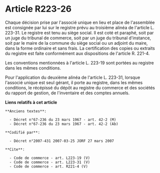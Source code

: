 # Article R223-26

Chaque décision prise par l'associé unique en lieu et place de l'assemblée est consignée par lui sur le registre prévu au
troisième alinéa de l'article L. 223-31. Le registre est tenu au siège social. Il est coté et paraphé, soit par un juge du
tribunal de commerce, soit par un juge du tribunal d'instance, soit par le maire de la commune du siège social ou un adjoint
du maire, dans la forme ordinaire et sans frais. La certification des copies ou extraits du registre est faite conformément
aux dispositions de l'article R. 221-4. 

Les conventions mentionnées à l'article L. 223-19 sont portées au registre dans les mêmes conditions. 

Pour l'application du deuxième alinéa de l'article L. 223-31, lorsque l'associé unique est seul gérant, il porte au registre,
dans les mêmes conditions, le récépissé du dépôt au registre du commerce et des sociétés du rapport de gestion, de
l'inventaire et des comptes annuels.

**Liens relatifs à cet article**

	**Anciens textes**:

	  - Décret n°67-236 du 23 mars 1967 - art. 42-2 (M)
	  - Décret n°67-236 du 23 mars 1967 - art. 42-2 (Ab)

	**Codifié par**:

	  - Décret n°2007-431 2007-03-25 JORF 27 mars 2007

	**Cite**:

	  - Code de commerce - art. L223-19 (V)
	  - Code de commerce - art. L223-31 (V)
	  - Code de commerce - art. R221-4 (V)
